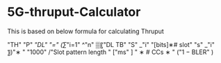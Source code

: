 # 5G-thruput-Calculator
This is based on below formula for calculating Thruput

"TH" "P" _"DL"  "=" (∑_"i=1" ^"n" ▒〖"DL TB" "S" _"i"  "[bits]∗# slot" "s" _"i"  〗)"∗ "  "1000" /"Slot pattern length " ["ms" ]  " ∗ # CCs ∗ " ("1 − BLER" )
